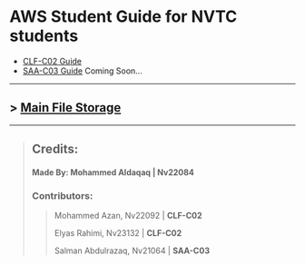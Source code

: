 # **AWS Student Guide for NVTC students**

- [CLF-C02 Guide](CLF-C02.md)
- [SAA-C03 Guide](SAA-C03.md) Coming Soon...

---

## > [Main File Storage](https://nasservocational-my.sharepoint.com/:f:/g/personal/nv22084_nvtc_edu_bh/Eko3HjU0c7VCnrV0jyiIpOgBJ8UJtWtNm-oyhhr5fWAqhg?e=jLPwgp)

---

> ## **Credits:**
> #### **Made By:** Mohammed Aldaqaq | Nv22084
> ### Contributors:
>> Mohammed Azan, Nv22092 | **CLF-C02**
>>
>> Elyas Rahimi, Nv23132 | **CLF-C02**
>>
>> Salman Abdulrazaq, Nv21064 | **SAA-C03**
